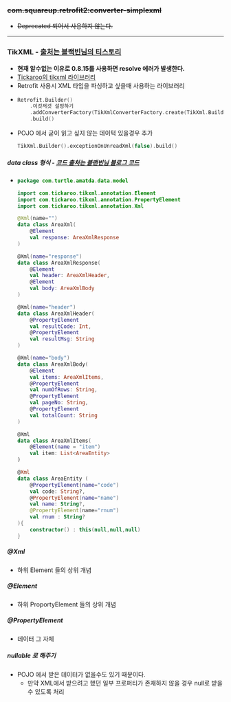 ### <strike>com.squareup.retrofit2:converter-simplexml
* Deprecated 되어서 사용하지 않는다.</strike>
---
### TikXML - [출처는 블랙빈님의 티스토리](https://bb-library.tistory.com/177)
* **현재 알수없는 이유로 0.8.15를 사용하면 resolve 에러가 발생한다.** 
* [Tickaroo의 tikxml 라이브러리](https://github.com/Tickaroo/tikxml)
* Retrofit 사용시 XML 타입을 파싱하고 싶을때 사용하는 라이브러리
* ```kotlin
  Retrofit.Builder()
      .이것저것 설정하기
      .addConverterFactory(TikXmlConverterFactory.create(TikXml.Builder().exceptionOnUnreadXml(false).build())
      .build()
* POJO 에서 굳이 읽고 싶지 않는 데이턱 있을경우 추가
  ```kotlin 
  TikXml.Builder().exceptionOnUnreadXml(false).build()
  
##### data class 형식 - [코드 출처는 블랜빈님 블로그 코드](https://bb-library.tistory.com/177)
* ```kotlin
  package com.turtle.amatda.data.model

  import com.tickaroo.tikxml.annotation.Element
  import com.tickaroo.tikxml.annotation.PropertyElement
  import com.tickaroo.tikxml.annotation.Xml

  @Xml(name="")
  data class AreaXml(
      @Element
      val response: AreaXmlResponse
  )

  @Xml(name="response")
  data class AreaXmlResponse(
      @Element
      val header: AreaXmlHeader,
      @Element
      val body: AreaXmlBody
  )

  @Xml(name="header")
  data class AreaXmlHeader(
      @PropertyElement
      val resultCode: Int,
      @PropertyElement
      val resultMsg: String
  )

  @Xml(name="body")
  data class AreaXmlBody(
      @Element
      val items: AreaXmlItems,
      @PropertyElement
      val numOfRows: String,
      @PropertyElement
      val pageNo: String,
      @PropertyElement
      val totalCount: String
  )

  @Xml
  data class AreaXmlItems(
      @Element(name = "item")
      val item: List<AreaEntity>
  )
  
  @Xml
  data class AreaEntity (
      @PropertyElement(name="code")
      val code: String?,
      @PropertyElement(name="name")
      val name: String?,
      @PropertyElement(name="rnum")
      val rnum : String?
  ){
      constructor() : this(null,null,null)
  }

##### @Xml
* 하위 Element 들의 상위 개념
##### @Element
* 하위 ProportyElement 들의 상위 개념
##### @PropertyElement
* 데이터 그 자체
##### nullable 로 해주기
* POJO 에서 받은 데이터가 없을수도 있기 때문이다.
  * 만약 XML에서 받으려고 했던 일부 프로퍼티가 존재하지 않을 경우 null로 받을 수 있도록 처리

      
   
